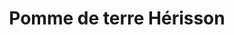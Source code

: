 ---
uuid: d0160a6f-4bc4-411f-a336-dedf234c9608
title: Pomme de terre Hérisson
draft: false
description: 1 pomme de terre par personne
layout: recettes
type: plat
categories:
  - Accompagnement
regime:
  - vegan
  - vegetarien
cuisson: Oui
temperature: Chaud
plate: 100
check: Oui
checkAlwaysOk: true
ingredients:
  legumes:
    - title: Pomme de terre
      quantite: 30
      unit: Kg
  lof:
    - title: huile d'olive
      quantite: 2
      unit: litre
  epices:
    - title: Poivre
    - title: Sel
materiel:
  - Four
  - Gastro 1/1 (Fins)
preparation: >-
  * Eplucher, rincer et bien essuyer les pommes de terre.

  * Préchauffer le four à 170°.

  * A l’aide d’un couteau à lame fine, les couper en quadrillage, en s'arrêtant à 1 cm de la base.

  * Saler et poivrer  (ou pimenter) puis, à l’aide d’un pinceau, badigeonner d'huile d'olive les pommes de terre (généreusement), en faisant bien pénétrer dans les interstices (faire de légères pressions avec la main sur la pomme de terre pour écarter un peu le quadrillage).

  * Verser un peu d'huile dans les gastro, y placer les pommes de terre et enfourner pour une trentaine de minutes à 170°. En tester une, au centre, avec un couteau, si celui-ci s’enfonce sans problème, montez le four à 190° une dizaine de minutes pour qu’elles dorent bien.

  * Si, en cours de cuisson, elles se dessèchent un peu, les arroser doucement d'huile d'olive.

  * Saupoudrer légèrement de fleur de sel et servir immédiatement, ou laisser dans le four, éteint, jusqu’au moment de servir.
publishDate: 2024-05-18T10:57:00.000Z
---